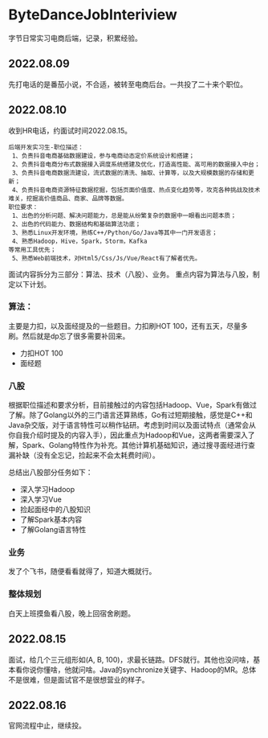 # ByteDanceJobInteriview
字节日常实习电商后端，记录，积累经验。

## 2022.08.09
先打电话的是番茄小说，不合适，被转至电商后台。一共投了二十来个职位。

## 2022.08.10
收到HR电话，约面试时间2022.08.15。

``` 
后端开发实习生-职位描述：
 1、负责抖音电商基础数据建设，参与电商动态定价系统设计和搭建；
 2、负责抖音电商分布式数据接入调度系统搭建及优化，打造高性能、高可用的数据接入中台；
 3、负责抖音电商数据流建设，流式数据的清洗、抽取、计算等，以及大规模数据的存储和更新；
 4、负责抖音电商资源特征数据挖掘，包括页面价值度、热点变化趋势等，攻克各种挑战及技术难关，挖掘高价值商品、商家、品牌等数据。
职位要求：
 1、出色的分析问题、解决问题能力，总是能从纷繁复杂的数据中一眼看出问题本质；
 2、出色的代码能力、数据结构和基础算法功底；
 3、熟悉Linux开发环境，熟练C++/Python/Go/Java等其中一门开发语言；
 4、熟悉Hadoop，Hive，Spark，Storm，Kafka
等常用工具优先；
 5、熟悉Web前端技术，对Html5/Css/Js/Vue/React有了解者优先。
```
面试内容拆分为三部分：算法、技术（八股）、业务。
重点内容为算法与八股，制定以下计划。

### 算法：
主要是力扣，以及面经提及的一些题目。力扣刷HOT 100，还有五天，尽量多刷。然后就是dp忘了很多需要补回来。
- 力扣HOT 100
- 面经题

### 八股
根据职位描述和要求分析，目前接触过的内容包括Hadoop、Vue，Spark有做过了解。除了Golang以外的三门语言还算熟练，Go有过短期接触，感觉是C++和Java杂交版，对于语言特性可以稍作钻研。考虑到时间以及面试特点（通常会从你自我介绍时提及的内容入手），因此重点为Hadoop和Vue，这两者需要深入了解，Spark、Golang特性作为补充。其他计算机基础知识，通过搜寻面经进行查漏补缺（没有全忘记，捡起来不会太耗费时间）。

总结出八股部分任务如下：
- 深入学习Hadoop
- 深入学习Vue
- 捡起面经中的八股知识
- 了解Spark基本内容
- 了解Golang语言特性

### 业务
发了个飞书，随便看看就得了，知道大概就行。

### 整体规划
白天上班摸鱼看八股，晚上回宿舍刷题。

## 2022.08.15
面试，给几个三元组形如(A, B, 100)，求最长链路。DFS就行。其他也没问啥，基本看你说你懂啥，他就问啥。Java的synchronize关键字、Hadoop的MR。总体不是很难，但是面试官不是很想营业的样子。

## 2022.08.16
官网流程中止，继续投。
